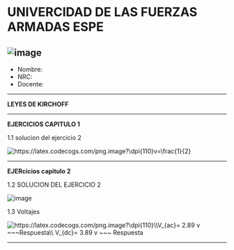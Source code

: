 # UNIVERCIDAD DE LAS FUERZAS ARMADAS ESPE
![image](https://user-images.githubusercontent.com/93835587/200637685-36b5617f-362c-431c-be40-4e8f929e43a1.png)
-------------------------------------------------------------------------------------------------------------------------------------------------------------------------------------------
* Nombre:
* NRC:
* Docente:

-------------------------------------------------------------------------------------------------------------------------------------------------------------------------------------------

**LEYES DE KIRCHOFF**

-------------------------------------------------------------------------------------------------------------------------------------------------------------------------------------------

**EJERCICIOS CAPITULO 1**

1.1 solucion del ejercicio 2

<img src="https://latex.codecogs.com/png.image?\dpi{110}v=\frac{1}{2}" title="https://latex.codecogs.com/png.image?\dpi{110}v=\frac{1}{2}" />

-------------------------------------------------------------------------------------------------------------------------------------------------------------------------------------------
**EJERcicios capitulo 2**

1.2 SOLUCION DEL EJERCICIO 2

![image](https://user-images.githubusercontent.com/93835587/200835109-73c2d925-cad2-4afe-9747-9ce76e60a682.png)

1.3 Voltajes

<img src="https://latex.codecogs.com/png.image?\dpi{110}\\V_{ac}=&space;2.89&space;v&space;~~~Respuesta\\&space;V_{dc}=&space;3.89&space;v&space;~~~&space;Respuesta" title="https://latex.codecogs.com/png.image?\dpi{110}\\V_{ac}= 2.89 v ~~~Respuesta\\ V_{dc}= 3.89 v ~~~ Respuesta" />



-------------------------------------------------------------------------------------------------------------------------------------------------------------------------------------------
